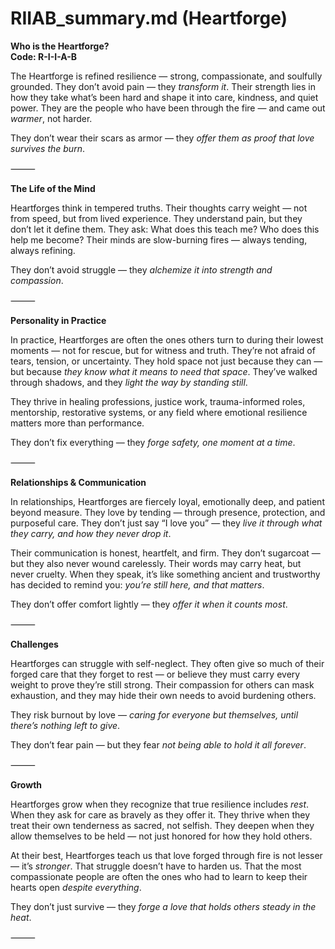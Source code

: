 # RIIAB_summary.md (Heartforge)

**Who is the Heartforge?**  
**Code: R-I-I-A-B**

The Heartforge is refined resilience — strong, compassionate, and soulfully grounded. They don’t avoid pain — they *transform it*. Their strength lies in how they take what’s been hard and shape it into care, kindness, and quiet power. They are the people who have been through the fire — and came out *warmer*, not harder.

They don’t wear their scars as armor — they *offer them as proof that love survives the burn*.

⸻

**The Life of the Mind**

Heartforges think in tempered truths. Their thoughts carry weight — not from speed, but from lived experience. They understand pain, but they don’t let it define them. They ask: What does this teach me? Who does this help me become? Their minds are slow-burning fires — always tending, always refining.

They don’t avoid struggle — they *alchemize it into strength and compassion*.

⸻

**Personality in Practice**

In practice, Heartforges are often the ones others turn to during their lowest moments — not for rescue, but for witness and truth. They’re not afraid of tears, tension, or uncertainty. They hold space not just because they can — but because *they know what it means to need that space*. They’ve walked through shadows, and they *light the way by standing still*.

They thrive in healing professions, justice work, trauma-informed roles, mentorship, restorative systems, or any field where emotional resilience matters more than performance.

They don’t fix everything — they *forge safety, one moment at a time*.

⸻

**Relationships & Communication**

In relationships, Heartforges are fiercely loyal, emotionally deep, and patient beyond measure. They love by tending — through presence, protection, and purposeful care. They don’t just say “I love you” — they *live it through what they carry, and how they never drop it*.

Their communication is honest, heartfelt, and firm. They don’t sugarcoat — but they also never wound carelessly. Their words may carry heat, but never cruelty. When they speak, it’s like something ancient and trustworthy has decided to remind you: *you’re still here, and that matters*.

They don’t offer comfort lightly — they *offer it when it counts most*.

⸻

**Challenges**

Heartforges can struggle with self-neglect. They often give so much of their forged care that they forget to rest — or believe they must carry every weight to prove they’re still strong. Their compassion for others can mask exhaustion, and they may hide their own needs to avoid burdening others.

They risk burnout by love — *caring for everyone but themselves, until there’s nothing left to give*.

They don’t fear pain — but they fear *not being able to hold it all forever*.

⸻

**Growth**

Heartforges grow when they recognize that true resilience includes *rest*. When they ask for care as bravely as they offer it. They thrive when they treat their own tenderness as sacred, not selfish. They deepen when they allow themselves to be held — not just honored for how they hold others.

At their best, Heartforges teach us that love forged through fire is not lesser — it’s *stronger*. That struggle doesn’t have to harden us. That the most compassionate people are often the ones who had to learn to keep their hearts open *despite everything*.

They don’t just survive — they *forge a love that holds others steady in the heat*.

⸻
